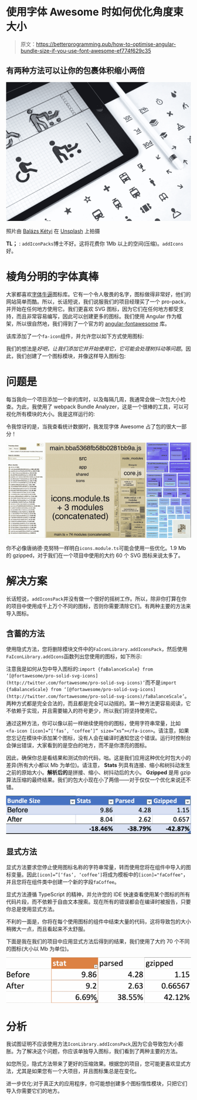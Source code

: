 # 使用字体 Awesome 时如何优化角度束大小

> 原文：<https://betterprogramming.pub/how-to-optimise-angular-bundle-size-if-you-use-font-awesome-ef774f629c35>

## 有两种方法可以让你的包裹体积缩小两倍

![](img/a64643ef601dd9f12f3af92a6cb41e0d.png)

照片由 [Balázs Kétyi](https://unsplash.com/@balazsketyi?utm_source=unsplash&utm_medium=referral&utm_content=creditCopyText) 在 [Unsplash](https://unsplash.com/s/photos/icons?utm_source=unsplash&utm_medium=referral&utm_content=creditCopyText) 上拍摄

**TL；** : `addIconPacks`博士不好。这将花费你 1Mb 以上的空间(压缩)。`addIcons`好。

# 棱角分明的字体真棒

大家都喜欢[字体牛逼](https://fontawesome.com/)图标库。它有一个令人敬畏的名字，图标做得非常好，他们的网站简单而酷。所以，长话短说，我们说服我们的项目经理买了一个 pro-pack，并开始在任何地方使用它。我们更喜欢 SVG 图标，因为它们在任何地方都受支持，而且非常容易编写，因此可以创建更多的图标。我们使用 Angular 作为框架，所以很自然地，我们得到了一个官方的 [angular-fontawesome](https://github.com/FortAwesome/angular-fontawesome) 库。

该库添加了一个`fa-icon`组件，并允许您以如下方式使用图标:

我们的想法是*好吧，让我们添加它并开始使用它，它可能会处理树抖动等问题*。因此，我们创建了一个图标模块，并像这样导入图标包:

# 问题是

每当我向一个项目添加一个新的库时，以及每隔几周，我通常会做一次包大小检查。为此，我使用了 webpack Bundle Analyzer，这是一个很棒的工具，可以可视化所有模块的大小。我是这样运行的:

令我惊讶的是，当我查看统计数据时，我发现字体 Awesome 占了包的很大一部分！

![](img/3ad7e9a39be0a7736e6cd35918334916.png)

你不必像唐纳德·克努特一样明白`icons.module.ts`可能会使用一些优化。1.9 Mb 的 gzipped，对于我们在一个项目中使用的大约 60 个 SVG 图标来说太多了。

# 解决方案

长话短说，`addIconsPack`并没有做一个很好的摇树工作。所以，除非你打算在你的项目中使用成千上万个不同的图标，否则你需要清除它们。有两种主要的方法来导入图标。

## 含蓄的方法

使用隐式方法，您将删除模块文件中的`FaIconLibrary.addIconsPack`，然后使用`FaIconLibrary.addIcons`函数列出您使用的图标，如下所示:

注意我是如何从包中导入图标的:`import {faBalanceScale} from ‘[@fortawesome/pro-solid-svg-icons](http://twitter.com/fortawesome/pro-solid-svg-icons)’`而不是`import {faBalanceScale} from ‘[@fortawesome/pro-solid-svg-icons](http://twitter.com/fortawesome/pro-solid-svg-icons)/faBalanceScale’`。两种方式都是完全合法的，而且都是完全可以动摇的。第一种方法更容易阅读，它不依赖于实现，并且需要输入的符号更少，所以我们将坚持使用它。

通过这种方法，你可以像以前一样继续使用你的图标，使用字符串常量，比如`<fa-icon [icon]=”[‘fas’, ‘coffee’]” size=”xs”></fa-icon>`。请注意，如果您忘记在模块中添加某个图标，没有人会在编译时通知您这个错误。运行时控制台会弹出错误，大家看到的是空白的地方，而不是你漂亮的图标。

因此，确保你总是看结果和测试你的代码，咄。这是我们应用这种优化时包大小的差异(所有大小都以 Mb 为单位)。请注意， **Stats** 列具有连接、缩小和树抖动发生之前的原始大小。**解析后的**是拼接、缩小、树抖动后的大小。 **Gzipped** 是用 gzip 算法压缩的最终结果。我们的包大小现在小了两倍——对于仅仅一个优化来说还不错。

![](img/8c16d1df8521c99dd2ffd3dfaef0bcd0.png)

## 显式方法

显式方法要求您停止使用图标名称的字符串常量，转而使用您将在组件中导入的图标变量。因此`[icon]=”[‘fas’, ‘coffee’]`将成为模板中的`[icon]="faCoffee"`，并且您将在组件类中创建一个新的字段`faCoffee`。

显式方法遵循 TypeScript 的精神，并允许您的 IDE 快速查看使用某个图标的所有代码片段，而不依赖于自由文本搜索。现在所有的错误都会在编译时被报告，只要你总是使用显式方法。

不利的一面是，你将在每个使用图标的组件中结束大量的代码，这将导致包的大小稍微大一点，而且看起来不太舒服。

下面是我在我们的项目中应用显式方法后得到的结果，我们使用了大约 70 个不同的图标(大小以 Mb 为单位)。

![](img/3fa2e80fec433da65d4b565051a51520.png)

# 分析

我试图证明不应该使用方法`IconLibrary.addIconsPack`,因为它会导致包大小膨胀。为了解决这个问题，你应该单独导入图标，我们看到了两种主要的方法。

如您所见，隐式方法带来了更好的压缩效果。根据您的项目，您可能更喜欢显式方法，尤其是如果您有一个大项目，并且图标集总是在变化。

进一步优化:对于真正大的应用程序，你可能想创建多个图标惰性模块，只把它们导入你需要它们的地方。
